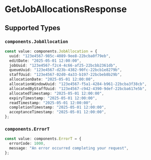# GetJobAllocationsResponse


## Supported Types

### `components.JobAllocation`

```typescript
const value: components.JobAllocation = {
  uuid: "123e4567-985c-4089-9ee8-22bcba0f79eb",
  editDate: "2025-05-01 12:00:00",
  jobUuid: "123e4567-f2c4-4c66-af25-22bcbb2361db",
  queueUuid: "123e4567-d23b-4382-90fc-22bcb1e8279b",
  staffUuid: "123e4567-02d0-4a33-b197-22bcbeb8b29b",
  allocationDate: "2025-05-01 12:00:00",
  allocationWindowUuid: "123e4567-f5a1-4284-b961-22bcba3f38cb",
  allocatedByStaffUuid: "123e4567-c942-4390-9def-22bcba617e5b",
  allocatedTimestamp: "2025-05-01 12:00:00",
  expiryTimestamp: "2025-05-01 12:00:00",
  readTimestamp: "2025-05-01 12:00:00",
  completionTimestamp: "2025-05-01 12:00:00",
  acceptanceTimestamp: "2025-05-01 12:00:00",
};
```

### `components.ErrorT`

```typescript
const value: components.ErrorT = {
  errorCode: 1000,
  message: "An error occurred completing your request",
};
```

